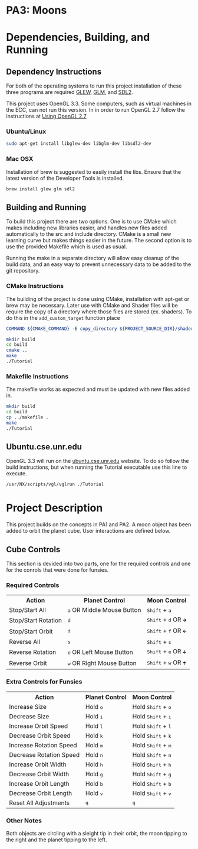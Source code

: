 # PA3: Moons

# Dependencies, Building, and Running

## Dependency Instructions
For both of the operating systems to run this project installation of these three programs are required [GLEW](http://glew.sourceforge.net/), [GLM](http://glm.g-truc.net/0.9.7/index.html), and [SDL2](https://wiki.libsdl.org/Tutorials).

This project uses OpenGL 3.3. Some computers, such as virtual machines in the ECC, can not run this version. In in order to run OpenGL 2.7 follow the instructions at [Using OpenGL 2.7](https://github.com/HPC-Vis/computer-graphics/wiki/Using-OpenGL-2.7)

### Ubuntu/Linux
```bash
sudo apt-get install libglew-dev libglm-dev libsdl2-dev
```

### Mac OSX
Installation of brew is suggested to easily install the libs. Ensure that the latest version of the Developer Tools is installed.
```bash
brew install glew glm sdl2
```

## Building and Running
To build this project there are two options. One is to use CMake which makes including new libraries easier, and handles new files added automatically to the src and include directory. CMake is a small new learning curve but makes things easier in the future.
The second option is to use the provided Makefile which is used as usual.

Running the make in a separate directory will allow easy cleanup of the build data, and an easy way to prevent unnecessary data to be added to the git repository.

### CMake Instructions
The building of the project is done using CMake, installation with apt-get or brew may be necessary. Later use with CMake and Shader files will be require the copy of a directory where those files are stored (ex. shaders). To do this in the ```add_custom_target``` function place
```cmake
COMMAND ${CMAKE_COMMAND} -E copy_directory ${PROJECT_SOURCE_DIR}/shaders/ ${CMAKE_CURRENT_BINARY_DIR}/shaders
```

```bash
mkdir build
cd build
cmake ..
make
./Tutorial
```

### Makefile Instructions
The makefile works as expected and must be updated with new files added in.

```bash
mkdir build
cd build
cp ../makefile .
make
./Tutorial
```

## Ubuntu.cse.unr.edu
OpenGL 3.3 will run on the [ubuntu.cse.unr.edu](https://ubuntu.cse.unr.edu/) website. To do so follow the build instructions, but when running the Tutorial executable use this line to execute.
```bash
/usr/NX/scripts/vgl/vglrun ./Tutorial
```

# Project Description
This project builds on the concepts in PA1 and PA2. A moon object has been added to orbit the planet cube. User interactions are defined below.


## Cube Controls
This section is devided into two parts, one for the required controls and one for the conrols that were done
for funsies.

### Required Controls

<table>
    <tr>
        <th>Action</th>
        <th>Planet Control</th>
        <th>Moon Control</th>
    </tr>
    <tr>
        <td>Stop/Start All</td>
        <td><kbd>a</kbd> OR Middle Mouse Button</td>
        <td><kbd>Shift</kbd> + <kbd>a</kbd></td>
    </tr>
    <tr>
        <td>Stop/Start Rotation</td>
        <td><kbd>d</kbd></td>
        <td><kbd>Shift</kbd> + <kbd>d</kbd> OR <kbd>🡲</kbd></td>
    </tr>
    <tr>
        <td>Stop/Start Orbit</td>
        <td><kbd>f</kbd></td>
        <td><kbd>Shift</kbd> + <kbd>f</kbd> OR <kbd>🡰</kbd></td>
    </tr>
    <tr>
        <td>Reverse All</td>
        <td><kbd>s</kbd></td>
        <td><kbd>Shift</kbd> + <kbd>s</kbd></td>
    </tr>
    <tr>
        <td>Reverse Rotation</td>
        <td><kbd>e</kbd> OR Left Mouse Button</td>
        <td><kbd>Shift</kbd> + <kbd>e</kbd> OR <kbd>🡳</kbd></td>
    </tr>
    <tr>
        <td>Reverse Orbit</td>
        <td><kbd>w</kbd> OR Right Mouse Button</td>
        <td><kbd>Shift</kbd> + <kbd>w</kbd> OR <kbd>🡱</kbd></td>
    </tr>

</table>

### Extra Controls for Funsies

<table>
    <tr>
        <th>Action</th>
        <th>Planet Control</th>
        <th>Moon Control</th>
    </tr>
    <tr>
        <td>Increase Size</td>
        <td>Hold <kbd>o</kbd></td>
        <td>Hold <kbd>Shift</kbd> + <kbd>o</kbd></td>
    </tr>
    <tr>
        <td>Decrease Size </td>
        <td>Hold <kbd>i</kbd></td>
        <td>Hold <kbd>Shift</kbd> + <kbd>i</kbd></td>
    </tr>
    <tr>
        <td>Increase Orbit Speed</td>
        <td>Hold <kbd>l</kbd></td>
        <td>Hold <kbd>Shift</kbd> + <kbd>l</kbd></td>
    </tr>
    <tr>
        <td>Decrease Orbit Speed</td>
        <td>Hold <kbd>k</kbd></td>
        <td>Hold <kbd>Shift</kbd> + <kbd>k</kbd></td>
    </tr>
    <tr>
        <td>Increase Rotation Speed</td>
        <td>Hold <kbd>m</kbd></td>
        <td>Hold <kbd>Shift</kbd> + <kbd>m</kbd></td>
    </tr>
    <tr>
        <td>Decrease Rotation Speed</td>
        <td>Hold <kbd>n</kbd></td>
        <td>Hold <kbd>Shift</kbd> + <kbd>n</kbd></td>
    </tr>
    <tr>
        <td>Increase Orbit Width</td>
        <td>Hold <kbd>h</kbd></td>
        <td>Hold <kbd>Shift</kbd> + <kbd>h</kbd></td>
    </tr>
    <tr>
        <td>Decrease Orbit Width</td>
        <td>Hold <kbd>g</kbd></td>
        <td>Hold <kbd>Shift</kbd> + <kbd>g</kbd></td>
    </tr>
    <tr>
        <td>Increase Orbit Length</td>
        <td>Hold <kbd>b</kbd></td>
        <td>Hold <kbd>Shift</kbd> + <kbd>b</kbd></td>
    </tr>
    <tr>
        <td>Decrease Orbit Length</td>
        <td>Hold <kbd>v</kbd></td>
        <td>Hold <kbd>Shift</kbd> + <kbd>v</kbd></td>
    </tr>
    <tr>
        <td>Reset All Adjustments</td>
        <td><kbd>q</kbd></td>
        <td><kbd>q</kbd></td>
    </tr>

</table>

### Other Notes
Both objects are circling with a sleight tip in their orbit, the moon tipping to the right and the planet
tipping to the left.


